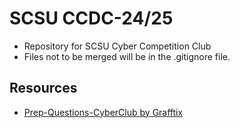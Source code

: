 # SCSU CCDC-24/25 
- Repository for SCSU Cyber Competition Club
- Files not to be merged will be in the .gitignore file.

## Resources
-  [Prep-Questions-CyberClub by Grafftix](https://github.com/Grafftix/Prep-Questions-CyberClub#intro)
